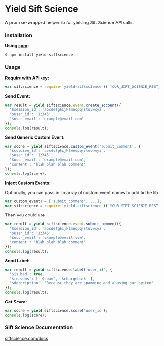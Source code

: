 Yield Sift Science
===

A promise-wrapped helper lib for yielding Sift Science API calls.

### Installation

**Using [npm](https://npmjs.org):**
```bash
$ npm install yield-siftscience
```

### Usage

**Require with [API key](https://siftscience.com/console/api-keys):**
```js
var siftscience = require('yield-siftscience')('YOUR_SIFT_SCIENCE_REST_API_KEY');
```

**Send Event:**
```js
var result = yield siftscience.event.create_account({
  '$session_id': 'abcdefghijklmnopqrstuvwxyz',
  '$user_id': '12345',
  '$user_email': 'example@email.com'
});
console.log(result);
```

**Send Generic Custom Event:**
```js
var score = yield siftscience.custom_event('submit_comment', {
  '$session_id': 'abcdefghijklmnopqrstuvwxyz',
  '$user_id': '12345',
  '$user_email': 'example@email.com',
  'content': 'blah blah blah comment'
});
console.log(score);
```

**Inject Custom Events:**

Optionally, you can pass in an array of custom event names to add to the lib

```js
var custom_events = ['submit_comment', ...];
var siftscience = require('yield-siftscience')('YOUR_SIFT_SCIENCE_REST_API_KEY', null, custom_events);
```
Then you could use
```js
var result = yield siftscience.event.submit_comment({
  '$session_id': 'abcdefghijklmnopqrstuvwxyz',
  '$user_id': '12345',
  '$user_email': 'example@email.com',
  'content': 'blah blah blah comment'
});
console.log(result);
```

**Send Label:**
```js
var result = yield siftscience.label('user_id', {
  '$is_bad': true,
  '$reasons': [ '$spam', '$chargeback' ],
  '$description': 'Because they are spamming and abusing our system'
});
console.log(result);
```

**Get Score:**
```js
var score = yield siftscience.score('user_id');
console.log(score);
```

### Sift Science Documentation

[siftscience.com/docs](https://siftscience.com/docs)